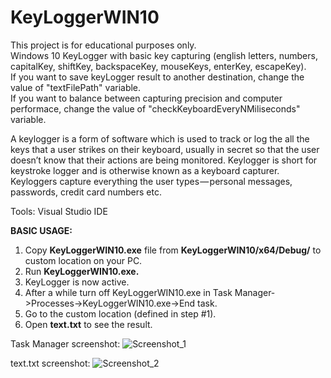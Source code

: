 KeyLoggerWIN10
==============

This project is for educational purposes only.  
Windows 10 KeyLogger with basic key capturing (english letters, numbers, capitalKey, shiftKey, backspaceKey, mouseKeys, enterKey, escapeKey).  
If you want to save keyLogger result to another destination, change the value of "textFilePath" variable.   
If you want to balance between capturing precision and computer performace, change the value of "checkKeyboardEveryNMiliseconds" variable.      

A keylogger is a form of software which is used to track or log the all the keys that a user strikes on their keyboard, usually in secret so that the user doesn’t know that their actions are being monitored. Keylogger is short for keystroke logger and is otherwise known as a keyboard capturer. Keyloggers capture everything the user types — personal messages, passwords, credit card numbers etc.

Tools: Visual Studio IDE  

<b>BASIC USAGE:</b> 
1. Copy <b>KeyLoggerWIN10.exe</b> file from <b>KeyLoggerWIN10/x64/Debug/</b> to custom location on your PC.  
2. Run <b>KeyLoggerWIN10.exe.</b>   
3. KeyLogger is now active.  
3. After a while turn off KeyLoggerWIN10.exe in Task Manager->Processes->KeyLoggerWIN10.exe->End task.  
4. Go to the custom location (defined in step #1).  
5. Open <b>text.txt</b> to see the result.  


Task Manager screenshot:
![Screenshot_1](https://image.ibb.co/g5azZH/Screenshot_2.png)



text.txt screenshot:
![Screenshot_2](https://image.ibb.co/bKtKZH/Screenshot_4.png)

